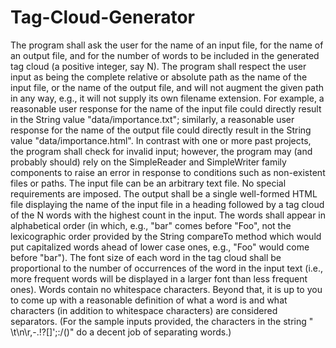# Tag-Cloud-Generator
The program shall ask the user for the name of an input file, for the name of an output file, and for the number of words to be included in the generated tag cloud (a positive integer, say N). The program shall respect the user input as being the complete relative or absolute path as the name of the input file, or the name of the output file, and will not augment the given path in any way, e.g., it will not supply its own filename extension. For example, a reasonable user response for the name of the input file could directly result in the String value "data/importance.txt"; similarly, a reasonable user response for the name of the output file could directly result in the String value "data/importance.html". In contrast with one or more past projects, the program shall check for invalid input; however, the program may (and probably should) rely on the SimpleReader and SimpleWriter family components to raise an error in response to conditions such as non-existent files or paths. The input file can be an arbitrary text file. No special requirements are imposed. The output shall be a single well-formed HTML file displaying the name of the input file in a heading followed by a tag cloud of the N words with the highest count in the input. The words shall appear in alphabetical order (in which, e.g., "bar" comes before "Foo", not the lexicographic order provided by the String compareTo method which would put capitalized words ahead of lower case ones, e.g., "Foo" would come before "bar"). The font size of each word in the tag cloud shall be proportional to the number of occurrences of the word in the input text (i.e., more frequent words will be displayed in a larger font than less frequent ones). Words contain no whitespace characters. Beyond that, it is up to you to come up with a reasonable definition of what a word is and what characters (in addition to whitespace characters) are considered separators. (For the sample inputs provided, the characters in the string " \t\n\r,-.!?[]';:/()" do a decent job of separating words.)
